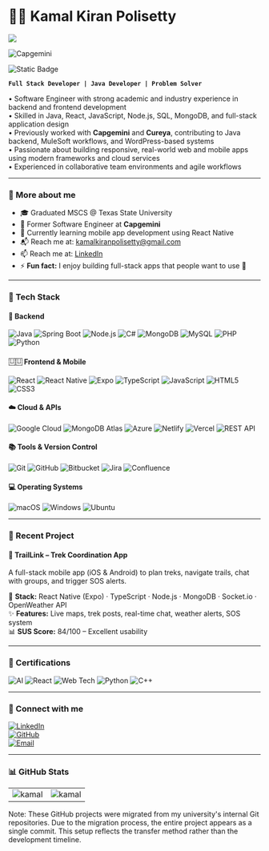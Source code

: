 # 🧑‍💻 Kamal Kiran Polisetty
![](https://komarev.com/ghpvc/?username=kamalkiranpolisetty&label=🍨_Nice_To_Meet_U!_You+are+my+visitor+No.)

![Capgemini](https://img.shields.io/badge/Capgemini-0066CC?style=for-the-badge&logo=capgemini&logoColor=white)

![Static Badge](https://img.shields.io/badge/Texas%20State%20University-Red?style=for-the-badge&logo=academia&logoColor=8C1D40&labelColor=F1C40F&color=8C1D40)


**`Full Stack Developer | Java Developer | Problem Solver`**

• Software Engineer with strong academic and industry experience in backend and frontend development  
• Skilled in Java, React, JavaScript, Node.js, SQL, MongoDB, and full-stack application design  
• Previously worked with **Capgemini** and **Cureya**, contributing to Java backend, MuleSoft workflows, and WordPress-based systems  
• Passionate about building responsive, real-world web and mobile apps using modern frameworks and cloud services  
• Experienced in collaborative team environments and agile workflows


---

### 🚀 More about me

- 🎓 Graduated MSCS @ Texas State University
- 💼 Former Software Engineer at **Capgemini**
- 🔧 Currently learning mobile app development using React Native
- 📬 Reach me at: [kamalkiranpolisetty@gmail.com](mailto:kamalkiranpolisetty@gmail.com)
- 📫 Reach me at: [LinkedIn](http://www.linkedin.com/in/kamalkiranpolisetty)
- ⚡ **Fun fact:** I enjoy building full-stack apps that people want to use 🚀

---

### 🧰 Tech Stack

#### 🔧 Backend
![Java](https://img.shields.io/badge/Java-ED8B00?style=for-the-badge&logo=java&logoColor=white)
![Spring Boot](https://img.shields.io/badge/SpringBoot-6DB33F?style=for-the-badge&logo=springboot&logoColor=white)
![Node.js](https://img.shields.io/badge/Node.js-339933?style=for-the-badge&logo=nodedotjs&logoColor=white)
![C#](https://img.shields.io/badge/C%23-239120?style=for-the-badge&logo=c-sharp&logoColor=white)
![MongoDB](https://img.shields.io/badge/MongoDB-4EA94B?style=for-the-badge&logo=mongodb&logoColor=white)
![MySQL](https://img.shields.io/badge/MySQL-00758F?style=for-the-badge&logo=mysql&logoColor=white)
![PHP](https://img.shields.io/badge/PHP-777BB4?style=for-the-badge&logo=php&logoColor=white)
![Python](https://img.shields.io/badge/Python-3776AB?style=for-the-badge&logo=python&logoColor=white)

#### ⿶⿶ Frontend & Mobile
![React](https://img.shields.io/badge/React-20232a?style=for-the-badge&logo=react&logoColor=61DAFB)
![React Native](https://img.shields.io/badge/React%20Native-20232A?style=for-the-badge&logo=react&logoColor=61DAFB)
![Expo](https://img.shields.io/badge/Expo-000020?style=for-the-badge&logo=expo&logoColor=white)
![TypeScript](https://img.shields.io/badge/TypeScript-3178C6?style=for-the-badge&logo=typescript&logoColor=white)
![JavaScript](https://img.shields.io/badge/JavaScript-F7DF1E?style=for-the-badge&logo=javascript&logoColor=black)
![HTML5](https://img.shields.io/badge/HTML5-E34F26?style=for-the-badge&logo=html5&logoColor=white)
![CSS3](https://img.shields.io/badge/CSS3-1572B6?style=for-the-badge&logo=css3&logoColor=white)

#### ☁️ Cloud & APIs
![Google Cloud](https://img.shields.io/badge/Google%20Cloud-4285F4?style=for-the-badge&logo=googlecloud&logoColor=white)
![MongoDB Atlas](https://img.shields.io/badge/MongoDB%20Atlas-12924F?style=for-the-badge&logo=mongodb&logoColor=white)
![Azure](https://img.shields.io/badge/Azure-0078D4?style=for-the-badge&logo=microsoftazure&logoColor=white)
![Netlify](https://img.shields.io/badge/Netlify-00C7B7?style=for-the-badge&logo=netlify&logoColor=white)
![Vercel](https://img.shields.io/badge/Vercel-000000?style=for-the-badge&logo=vercel&logoColor=white)
![REST API](https://img.shields.io/badge/REST-API-orange?style=for-the-badge)

#### 📚 Tools & Version Control
![Git](https://img.shields.io/badge/Git-F05032?style=for-the-badge&logo=git&logoColor=white)
![GitHub](https://img.shields.io/badge/GitHub-000?style=for-the-badge&logo=github&logoColor=white)
![Bitbucket](https://img.shields.io/badge/Bitbucket-0747a6?style=for-the-badge&logo=bitbucket&logoColor=white)
![Jira](https://img.shields.io/badge/Jira-0052CC?style=for-the-badge&logo=jira&logoColor=white)
![Confluence](https://img.shields.io/badge/Confluence-172BF4?style=for-the-badge&logo=confluence&logoColor=white)

#### 💻 Operating Systems
![macOS](https://img.shields.io/badge/macOS-000000?style=for-the-badge&logo=apple&logoColor=white)
![Windows](https://img.shields.io/badge/Windows-0078D6?style=for-the-badge&logo=windows&logoColor=white)
![Ubuntu](https://img.shields.io/badge/Ubuntu-E95420?style=for-the-badge&logo=ubuntu&logoColor=white)

---

### 🧭 Recent Project

#### 🚩 **TrailLink – Trek Coordination App**

A full-stack mobile app (iOS & Android) to plan treks, navigate trails, chat with groups, and trigger SOS alerts.

🔧 **Stack:** React Native (Expo) · TypeScript · Node.js · MongoDB · Socket.io · OpenWeather API  
✨ **Features:** Live maps, trek posts, real-time chat, weather alerts, SOS system  
📊 **SUS Score:** 84/100 – Excellent usability

---

### 📜 Certifications

![AI](https://img.shields.io/badge/AI-Basics-blueviolet?style=flat-square)
![React](https://img.shields.io/badge/React%20Front--End-lightgrey?style=flat-square)
![Web Tech](https://img.shields.io/badge/Web%20Technologies-green?style=flat-square)
![Python](https://img.shields.io/badge/Associate%20Python-yellow?style=flat-square)
![C++](https://img.shields.io/badge/C++%20Programming-orange?style=flat-square)

---

### 🔗 Connect with me

[![LinkedIn](https://img.shields.io/badge/LinkedIn-blue?style=for-the-badge&logo=linkedin&logoColor=white)](http://www.linkedin.com/in/kamalkiranpolisetty)  
[![GitHub](https://img.shields.io/badge/GitHub-black?style=for-the-badge&logo=github&logoColor=white)](https://github.com/kamalkiranpolisetty)  
[![Email](https://img.shields.io/badge/Email-D14836?style=for-the-badge&logo=gmail&logoColor=white)](mailto:kamalkiranpolisetty@gmail.com)

---

### 📊 GitHub Stats

<table>
  <tr>
    <td><img src="https://github-readme-stats.vercel.app/api?username=KamalKiranPolisetty&show_icons=true&locale=en&theme=highcontrast&hide_border=true" alt="kamal" /></td>
    <td><img src="https://github-readme-stats.vercel.app/api/top-langs?username=KamalKiranPolisetty&show_icons=true&locale=en&layout=compact&theme=highcontrast&hide_border=true" alt="kamal" /></td>
  </tr>
</table>

Note: These GitHub projects were migrated from my university's internal Git repositories. Due to the migration process, the entire project appears as a single commit. This setup reflects the transfer method rather than the development timeline.
